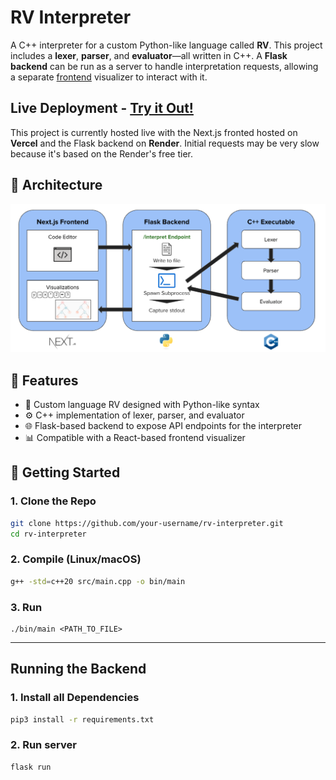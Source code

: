 # RV Interpreter

A C++ interpreter for a custom Python-like language called **RV**. This project includes a **lexer**, **parser**, and **evaluator**—all written in C++. A **Flask backend** can be run as a server to handle interpretation requests, allowing a separate [frontend](https://github.com/rohanvan123/rv-interpreter-frontend) visualizer to interact with it.

## Live Deployment - [Try it Out!](https://rv-interpreter-frontend.vercel.app/)

This project is currently hosted live with the Next.js fronted hosted on **Vercel** and the Flask backend on **Render**. Initial requests may be very slow because it's based on the Render's free tier.

## 🧱 Architecture

![Alt text](images/architecture.png)

## 🔧 Features

- 🧾 Custom language RV designed with Python-like syntax
- ⚙️ C++ implementation of lexer, parser, and evaluator
- 🌐 Flask-based backend to expose API endpoints for the interpreter
- 📊 Compatible with a React-based frontend visualizer

## 🚀 Getting Started

### 1. Clone the Repo

```bash
git clone https://github.com/your-username/rv-interpreter.git
cd rv-interpreter
```

### 2. Compile (Linux/macOS)

```bash
g++ -std=c++20 src/main.cpp -o bin/main
```

### 3. Run

```run
./bin/main <PATH_TO_FILE>
```

---

## Running the Backend

### 1. Install all Dependencies

```bash
pip3 install -r requirements.txt
```

### 2. Run server

```bash
flask run
```
